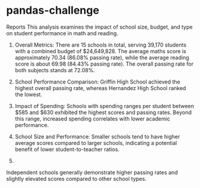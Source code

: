 # pandas-challenge

Reports 
This analysis examines the impact of school size, budget, and type on student performance in math and reading.

1. Overall Metrics:
There are 15 schools in total, serving 39,170 students with a combined budget of $24,649,828. 
The average maths score is approximately 70.34 (86.08% passing rate), while the average reading score is about 69.98 (84.43% passing rate). 
The overall passing rate for both subjects stands at 72.08%.

2. School Performance Comparison:
Griffin High School achieved the highest overall passing rate, whereas Hernandez High School ranked the lowest.

3. Impact of Spending:
Schools with spending ranges per student between $585 and $630 exhibited the highest scores and passing rates. 
Beyond this range, increased spending correlates with lower academic performance.

4. School Size and Performance:
Smaller schools tend to have higher average scores compared to larger schools, indicating a potential benefit of lower student-to-teacher ratios.

5. 
Independent schools generally demonstrate higher passing rates and slightly elevated scores compared to other school types.